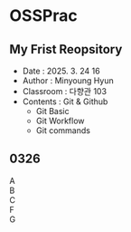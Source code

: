 # OSSPrac
## My Frist Reopsitory  
- Date : 2025. 3. 24 16  
- Author : Minyoung Hyun  
- Classroom : 다향관 103  
- Contents : Git & Github
    - Git Basic
    - Git Workflow
    - Git commands

## 0326
A  
B  
C  
F  
G